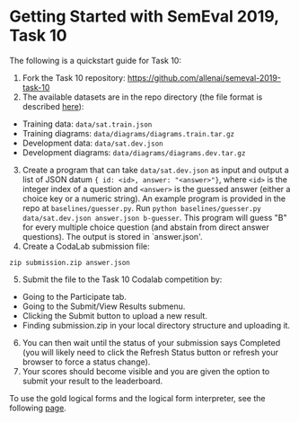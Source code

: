 # Getting Started with SemEval 2019, Task 10

The following is a quickstart guide for Task 10:
1. Fork the Task 10 repository: <https://github.com/allenai/semeval-2019-task-10>
2. The available datasets are in the repo directory (the file format is described [here](https://github.com/allenai/semeval-2019-task-10/blob/master/docs/dataFormat.md)):
  - Training data: `data/sat.train.json`
  - Training diagrams: `data/diagrams/diagrams.train.tar.gz`
  - Development data: `data/sat.dev.json`
  - Development diagrams: `data/diagrams/diagrams.dev.tar.gz`
3. Create a program that can take `data/sat.dev.json` as input and output a list of JSON datum `{ id: <id>, answer: "<answer>"}`, where `<id>` is the integer index of a question and `<answer>` is the guessed answer (either a choice key or a numeric string). An example program is provided in the repo at `baselines/guesser.py`. Run `python baselines/guesser.py data/sat.dev.json answer.json b-guesser`. This program will guess "B" for every multiple choice question (and abstain from direct answer questions). The output is stored in `answer.json'.
4. Create a CodaLab submission file:
```
zip submission.zip answer.json 
```
5. Submit the file to the Task 10 Codalab competition by:
  - Going to the Participate tab.
  - Going to the Submit/View Results submenu.
  - Clicking the Submit button to upload a new result.
  - Finding submission.zip in your local directory structure and uploading it.
  
6. You can then wait until the status of your submission says Completed (you will likely need to click the Refresh Status button or refresh your browser to force a status change).
7. Your scores should become visible and you are given the option to submit your result to the leaderboard.

To use the gold logical forms and the logical form interpreter, see the following [page](https://github.com/allenai/semeval-2019-task-10/tree/master/interpreter).



  
